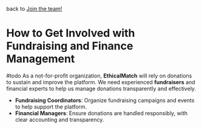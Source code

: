 back to [Join the team!](Join%20the%20Team!/README.md)

# How to Get Involved with Fundraising and Finance Management
#todo As a not-for-profit organization, **EthicalMatch** will rely on donations to sustain and improve the platform. We need experienced **fundraisers** and financial experts to help us manage donations transparently and effectively.
- **Fundraising Coordinators**: Organize fundraising campaigns and events to help support the platform.
- **Financial Managers**: Ensure donations are handled responsibly, with clear accounting and transparency.